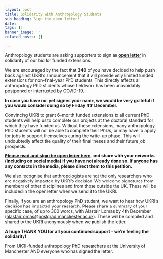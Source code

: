 ```yaml
---
layout: post
title: Solidarity with Anthropology Students
sub_heading: Sign the open letter!
date: 
tags: []
banner_image: ''
related_posts: []

---
```

Anthropology students are asking supporters to sign an [**open letter**](https://forms.gle/kstoA1183s9gMcZd7) in solidarity of our bid for funded extensions.

We are encouraged by the fact that **340** of you have decided to help push back against UKRI’s announcement that it will provide only limited funded extensions for non-final-year PhD students. This directly affects all anthropology PhD students whose fieldwork has been unavoidably postponed or interrupted by COVID-19.

**In case you have not yet signed your name, we would be very grateful if you would consider doing so by Friday 4th December.**

Convincing UKRI to grant 6-month funded extensions to all current PhD students will help us to complete our projects at the doctoral standard for which they have funded us. Without these extensions, many anthropology PhD students will not be able to complete their PhDs, or may have to apply for jobs to support themselves during the write-up phase. This will undoubtedly affect the quality of their final theses and their future job prospects.

[**Please read and sign the open letter here**](https://docs.google.com/forms/d/e/1FAIpQLSee6dhWOSGk2Qw4WODYW0Cn2vfsmFwRfbZxxoRM1TVvbHrt2Q/viewform)**, and share with your networks (including on social media) if you have not already done so. If anyone has any contacts in the media, please direct them to this petition.**

We also recognise that anthropologists are not the only researchers who are negatively impacted by UKRI’s decision. We welcome signatures from members of other disciplines and from those outside the UK. These will be included in the open letter when we send it to the UKRI.

Finally, if you are an anthropology PhD student, we want to hear how UKRI’s decision has impacted your research. Please share a summary of your specific case, of up to 300 words, with Alastair Lomas by 4th December ([alastair.lomas@postgrad.manchester.ac.uk](mailto:alastair.lomas@postgrad.manchester.ac.uk)). These will be compiled and shared to the UKRI anonymously when we publish the letter.

**A huge THANK YOU for all your continued support - we’re feeling the solidarity!**

From UKRI-funded anthropology PhD researchers at the University of Manchester AND everyone who has signed the letter.
